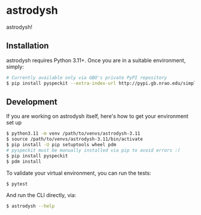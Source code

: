 # astrodysh

astrodysh!

## Installation

astrodysh requires Python 3.11+. Once you are in a suitable environment, simply:

```bash
# Currently available only via GBO's private PyPI repository
$ pip install pyspeckit --extra-index-url http://pypi.gb.nrao.edu/simple
```

## Development

If you are working on astrodysh itself, here's how to get your environment set up

```bash
$ python3.11 -m venv /path/to/venvs/astrodysh-3.11
$ source /path/to/venvs/astrodysh-3.11/bin/activate
$ pip install -U pip setuptools wheel pdm
# pyspeckit must be manually installed via pip to avoid errors :(
$ pip install pyspeckit
$ pdm install
```

To validate your virtual environment, you can run the tests:

```bash
$ pytest
```

And run the CLI directly, via:

```bash
$ astrodysh --help
```
